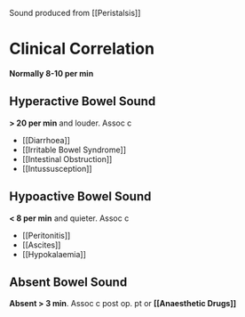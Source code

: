 Sound produced from [[Peristalsis]]

# Clinical Correlation
**Normally 8-10 per min**

## Hyperactive Bowel Sound
**> 20 per min** and louder. Assoc c
- [[Diarrhoea]]
- [[Irritable Bowel Syndrome]]
- [[Intestinal Obstruction]]
- [[Intussusception]] 

## Hypoactive Bowel Sound
**< 8 per min** and quieter. Assoc c
- [[Peritonitis]]
- [[Ascites]]
- [[Hypokalaemia]]

## Absent Bowel Sound
**Absent > 3 min**. Assoc c post op. pt or **[[Anaesthetic Drugs]]**